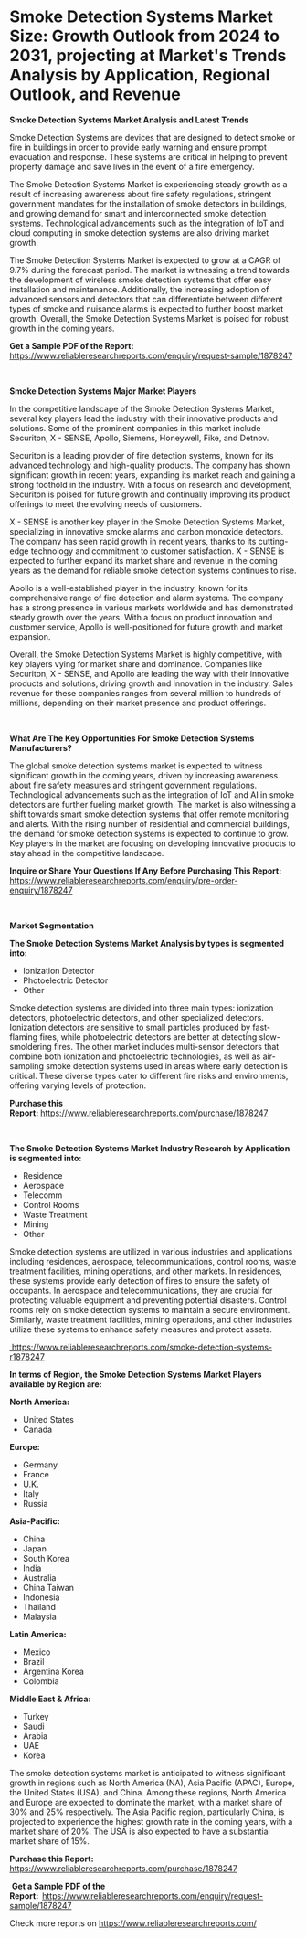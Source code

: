 <p><h1>Smoke Detection Systems Market Size: Growth Outlook from 2024 to 2031, projecting at Market's Trends Analysis by Application, Regional Outlook, and Revenue</h1></p><p><strong>Smoke Detection Systems Market Analysis and Latest Trends</strong></p>
<p><p>Smoke Detection Systems are devices that are designed to detect smoke or fire in buildings in order to provide early warning and ensure prompt evacuation and response. These systems are critical in helping to prevent property damage and save lives in the event of a fire emergency.</p><p>The Smoke Detection Systems Market is experiencing steady growth as a result of increasing awareness about fire safety regulations, stringent government mandates for the installation of smoke detectors in buildings, and growing demand for smart and interconnected smoke detection systems. Technological advancements such as the integration of IoT and cloud computing in smoke detection systems are also driving market growth.</p><p>The Smoke Detection Systems Market is expected to grow at a CAGR of 9.7% during the forecast period. The market is witnessing a trend towards the development of wireless smoke detection systems that offer easy installation and maintenance. Additionally, the increasing adoption of advanced sensors and detectors that can differentiate between different types of smoke and nuisance alarms is expected to further boost market growth. Overall, the Smoke Detection Systems Market is poised for robust growth in the coming years.</p></p>
<p><strong>Get a Sample PDF of the Report:&nbsp;</strong> <a href="https://www.reliableresearchreports.com/enquiry/request-sample/1878247">https://www.reliableresearchreports.com/enquiry/request-sample/1878247</a></p>
<p>&nbsp;</p>
<p><strong>Smoke Detection Systems Major Market Players</strong></p>
<p><p>In the competitive landscape of the Smoke Detection Systems Market, several key players lead the industry with their innovative products and solutions. Some of the prominent companies in this market include Securiton, X - SENSE, Apollo, Siemens, Honeywell, Fike, and Detnov.</p><p>Securiton is a leading provider of fire detection systems, known for its advanced technology and high-quality products. The company has shown significant growth in recent years, expanding its market reach and gaining a strong foothold in the industry. With a focus on research and development, Securiton is poised for future growth and continually improving its product offerings to meet the evolving needs of customers.</p><p>X - SENSE is another key player in the Smoke Detection Systems Market, specializing in innovative smoke alarms and carbon monoxide detectors. The company has seen rapid growth in recent years, thanks to its cutting-edge technology and commitment to customer satisfaction. X - SENSE is expected to further expand its market share and revenue in the coming years as the demand for reliable smoke detection systems continues to rise.</p><p>Apollo is a well-established player in the industry, known for its comprehensive range of fire detection and alarm systems. The company has a strong presence in various markets worldwide and has demonstrated steady growth over the years. With a focus on product innovation and customer service, Apollo is well-positioned for future growth and market expansion.</p><p>Overall, the Smoke Detection Systems Market is highly competitive, with key players vying for market share and dominance. Companies like Securiton, X - SENSE, and Apollo are leading the way with their innovative products and solutions, driving growth and innovation in the industry. Sales revenue for these companies ranges from several million to hundreds of millions, depending on their market presence and product offerings.</p></p>
<p>&nbsp;</p>
<p><strong>What Are The Key Opportunities For Smoke Detection Systems Manufacturers?</strong></p>
<p><p>The global smoke detection systems market is expected to witness significant growth in the coming years, driven by increasing awareness about fire safety measures and stringent government regulations. Technological advancements such as the integration of IoT and AI in smoke detectors are further fueling market growth. The market is also witnessing a shift towards smart smoke detection systems that offer remote monitoring and alerts. With the rising number of residential and commercial buildings, the demand for smoke detection systems is expected to continue to grow. Key players in the market are focusing on developing innovative products to stay ahead in the competitive landscape.</p></p>
<p><strong>Inquire or Share Your Questions If Any Before Purchasing This Report:</strong> <a href="https://www.reliableresearchreports.com/enquiry/pre-order-enquiry/1878247">https://www.reliableresearchreports.com/enquiry/pre-order-enquiry/1878247</a></p>
<p>&nbsp;</p>
<p><strong>Market Segmentation</strong></p>
<p><strong>The Smoke Detection Systems Market Analysis by types is segmented into:</strong></p>
<p><ul><li>Ionization Detector</li><li>Photoelectric Detector</li><li>Other</li></ul></p>
<p><p>Smoke detection systems are divided into three main types: ionization detectors, photoelectric detectors, and other specialized detectors. Ionization detectors are sensitive to small particles produced by fast-flaming fires, while photoelectric detectors are better at detecting slow-smoldering fires. The other market includes multi-sensor detectors that combine both ionization and photoelectric technologies, as well as air-sampling smoke detection systems used in areas where early detection is critical. These diverse types cater to different fire risks and environments, offering varying levels of protection.</p></p>
<p><strong>Purchase this Report:&nbsp;</strong><a href="https://www.reliableresearchreports.com/purchase/1878247">https://www.reliableresearchreports.com/purchase/1878247</a></p>
<p>&nbsp;</p>
<p><strong>The Smoke Detection Systems Market Industry Research by Application is segmented into:</strong></p>
<p><ul><li>Residence</li><li>Aerospace</li><li>Telecomm</li><li>Control Rooms</li><li>Waste Treatment</li><li>Mining</li><li>Other</li></ul></p>
<p><p>Smoke detection systems are utilized in various industries and applications including residences, aerospace, telecommunications, control rooms, waste treatment facilities, mining operations, and other markets. In residences, these systems provide early detection of fires to ensure the safety of occupants. In aerospace and telecommunications, they are crucial for protecting valuable equipment and preventing potential disasters. Control rooms rely on smoke detection systems to maintain a secure environment. Similarly, waste treatment facilities, mining operations, and other industries utilize these systems to enhance safety measures and protect assets.</p></p>
<p><a href="https://www.reliableresearchreports.com/smoke-detection-systems-r1878247">&nbsp;https://www.reliableresearchreports.com/smoke-detection-systems-r1878247</a></p>
<p><strong>In terms of Region, the Smoke Detection Systems Market Players available by Region are:</strong></p>
<p>
    <p> <strong> North America: </strong>
        <ul>
            <li>United States</li>
            <li>Canada</li>
        </ul>
        </p> 
    <p> <strong> Europe: </strong>
        <ul>
            <li>Germany</li>
            <li>France</li>
            <li>U.K.</li>
            <li>Italy</li>
            <li>Russia</li>
        </ul>
        </p> 
    <p> <strong> Asia-Pacific: </strong>
        <ul>
            <li>China</li>
            <li>Japan</li>
            <li>South Korea</li>
            <li>India</li>
            <li>Australia</li>
            <li>China Taiwan</li>
            <li>Indonesia</li>
            <li>Thailand</li>
            <li>Malaysia</li>
        </ul>
        </p> 
    <p> <strong> Latin America: </strong>
        <ul>
            <li>Mexico</li>
            <li>Brazil</li>
            <li>Argentina Korea</li>
            <li>Colombia</li>
        </ul>
        </p> 
    <p> <strong> Middle East & Africa: </strong>
        <ul>
            <li>Turkey</li>
            <li>Saudi</li>
            <li>Arabia</li>
            <li>UAE</li>
            <li>Korea</li>
        </ul>
    </p>
    </p>
<p><p>The smoke detection systems market is anticipated to witness significant growth in regions such as North America (NA), Asia Pacific (APAC), Europe, the United States (USA), and China. Among these regions, North America and Europe are expected to dominate the market, with a market share of 30% and 25% respectively. The Asia Pacific region, particularly China, is projected to experience the highest growth rate in the coming years, with a market share of 20%. The USA is also expected to have a substantial market share of 15%.</p></p>
<p><strong>Purchase this Report: </strong><a href="https://www.reliableresearchreports.com/purchase/1878247">https://www.reliableresearchreports.com/purchase/1878247</a></p>
<p>&nbsp;<strong>Get a Sample PDF of the Report:&nbsp;&nbsp;</strong><a href="https://www.reliableresearchreports.com/enquiry/request-sample/1878247">https://www.reliableresearchreports.com/enquiry/request-sample/1878247</a></p>
<p><strong></strong></p>
<p>Check more reports on <a href="https://www.reliableresearchreports.com/">https://www.reliableresearchreports.com/</a></p>